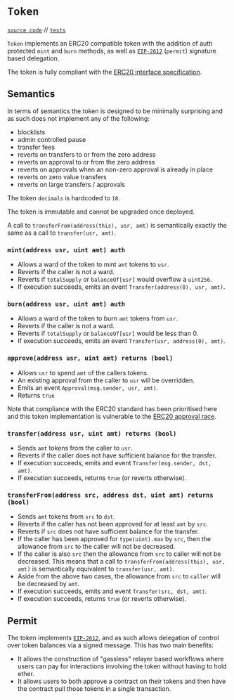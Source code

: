 # `Token`

[`source code`](https://github.com/dapp-org/dappsys-v2/blob/main/src/token.sol) // [`tests`](https://github.com/dapp-org/dappsys-v2/blob/main/src/test/token.t.sol)

`Token` implements an ERC20 compatible token with the addition of auth protected `mint` and `burn`
methods, as well as [`EIP-2612`](https://eips.ethereum.org/EIPS/eip-2612) (`permit`) signature based
delegation.

The token is fully compliant with the [ERC20 interface specification](https://eips.ethereum.org/EIPS/eip-20).

## Semantics

In terms of semantics the token is designed to be minimally surprising and as such does not implement any of the following:

- blocklists
- admin controlled pause
- transfer fees
- reverts on transfers to or from the zero address
- reverts on approval to or from the zero address
- reverts on approvals when an non-zero approval is already in place
- reverts on zero value transfers
- reverts on large transfers / approvals

The token `decimals` is hardcoded to `18`.

The token is immutable and cannot be upgraded once deployed.

A call to `transferFrom(address(this), usr, amt)` is semantically exactly the same as a call to `transfer(usr, amt)`.

### `mint(address usr, uint amt) auth`

- Allows a ward of the token to mint `amt` tokens to `usr`.
- Reverts if the caller is not a ward.
- Reverts if `totalSupply` or `balanceOf[usr]` would overflow a `uint256`.
- If execution succeeds, emits an event `Transfer(address(0), usr, amt)`.

### `burn(address usr, uint amt) auth`

- Allows a ward of the token to burn `amt` tokens from `usr`.
- Reverts if the caller is not a ward.
- Reverts if `totalSupply` or `balanceOf[usr]` would be less than 0.
- If execution succeeds, emits an event `Transfer(usr, address(0), amt)`.

### `approve(address usr, uint amt) returns (bool)`

- Allows `usr` to spend `amt` of the callers tokens.
- An existing approval from the caller to `usr` will be overridden.
- Emits an event `Approval(msg.sender, usr, amt)`.
- Returns `true`

Note that compliance with the ERC20 standard has been prioritised here and this token implementation
is vulnerable to the [ERC20 approval
race](https://docs.google.com/document/d/1YLPtQxZu1UAvO9cZ1O2RPXBbT0mooh4DYKjA_jp-RLM).

### `transfer(address usr, uint amt) returns (bool)`

- Sends `amt` tokens from the caller to `usr`.
- Reverts if the caller does not have sufficient balance for the transfer.
- If execution succeeds, emits and event `Transfer(msg.sender, dst, amt)`.
- If execution succeeds, returns `true` (or reverts otherwise).

### `transferFrom(address src, address dst, uint amt) returns (bool)`

- Sends `amt` tokens from `src` to `dst`.
- Reverts if the caller has not been approved for at least `amt` by `src`.
- Reverts if `src` does not have sufficient balance for the transfer.
- If the caller has been approved for `type(uint).max` by `src`, then the allowance from `src` to
    the caller will not be decreased.
- If the caller is also `src` then the allowance from `src` to caller will not be decreased. This
    means that a call to `transferFrom(address(this), usr, amt)` is semantically equivalent to
    `transfer(usr, amt)`.
- Aside from the above two cases, the allowance from `src` to `caller` will be decreased by `amt`.
- If execution succeeds, emits and event `Transfer(src, dst, amt)`.
- If execution succeeds, returns `true` (or reverts otherwise).

## Permit

The token implements [`EIP-2612`](https://eips.ethereum.org/EIPS/eip-2612), and as such allows
delegation of control over token balances via a signed message. This has two main benefits:

- It allows the construction of "gassless" relayer based workflows where users can pay for
    interactions involving the token without having to hold ether.
- It allows users to both approve a contract on their tokens and then have the contract pull those
    tokens in a single transaction.

